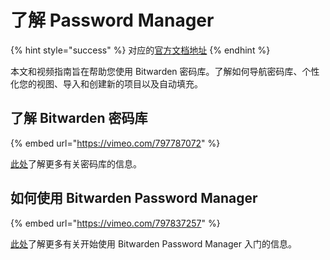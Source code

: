 # 了解 Password Manager

{% hint style="success" %}
对应的[官方文档地址](https://bitwarden.com/help/get-to-know-password-manager/)
{% endhint %}

本文和视频指南旨在帮助您使用 Bitwarden 密码库。了解如何导航密码库、个性化您的视图、导入和创建新的项目以及自动填充。

## 了解 Bitwarden 密码库 <a href="#getting-to-know-the-bitwarden-vault" id="getting-to-know-the-bitwarden-vault"></a>

{% embed url="https://vimeo.com/797787072" %}

[此处](../your-vault/vault-items.md)了解更多有关密码库的信息。

## 如何使用 Bitwarden Password Manager <a href="#how-to-use-the-bitwarden-password-manager" id="how-to-use-the-bitwarden-password-manager"></a>

{% embed url="https://vimeo.com/797837257" %}

[此处](../getting-started/getting-started-webvault.md)了解更多有关开始使用 Bitwarden Password Manager 入门的信息。

